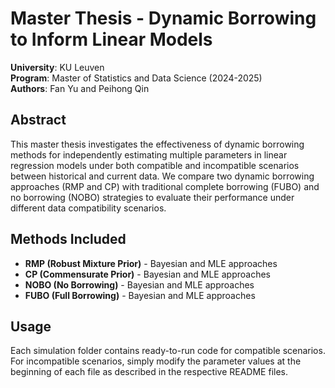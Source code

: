 # Master Thesis - Dynamic Borrowing to Inform Linear Models

**University**: KU Leuven  
**Program**: Master of Statistics and Data Science (2024-2025)  
**Authors**: Fan Yu and Peihong Qin

## Abstract

This master thesis investigates the effectiveness of dynamic borrowing methods for independently estimating multiple parameters in linear regression models under both compatible and incompatible scenarios between historical and current data. We compare two dynamic borrowing approaches (RMP and CP) with traditional complete borrowing (FUBO) and no borrowing (NOBO) strategies to evaluate their performance under different data compatibility scenarios.

## Methods Included

- **RMP (Robust Mixture Prior)** - Bayesian and MLE approaches
- **CP (Commensurate Prior)** - Bayesian and MLE approaches  
- **NOBO (No Borrowing)** - Bayesian and MLE approaches
- **FUBO (Full Borrowing)** - Bayesian and MLE approaches

## Usage

Each simulation folder contains ready-to-run code for compatible scenarios. For incompatible scenarios, simply modify the parameter values at the beginning of each file as described in the respective README files.
